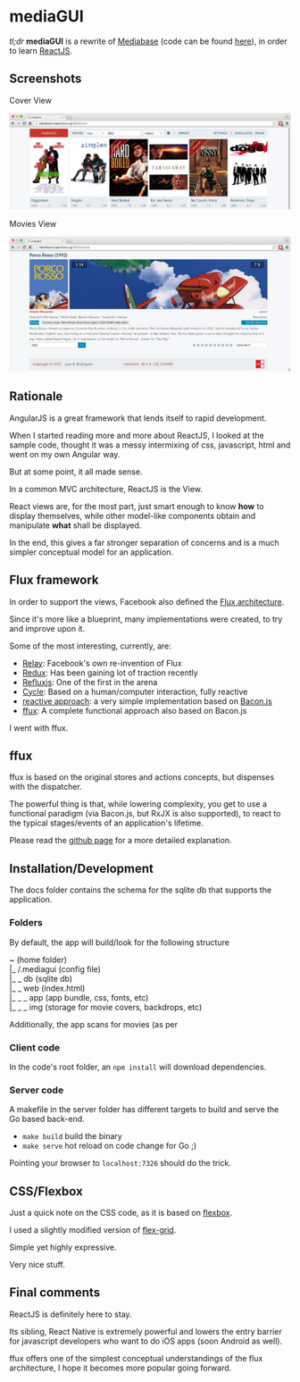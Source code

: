 mediaGUI
========

*tl;dr* **mediaGUI** is a rewrite of [Mediabase](http://www.apertoire.net/introducing-mediabase) (code can be found [here](https://github.com/jbrodriguez/mediabase)), in order to learn [ReactJS](http://facebook.github.io/react/).

## Screenshots
Cover View

![Screenshot](mediagui1.jpg)

Movies View

![Screenshot](mediagui2.jpg)


## Rationale

AngularJS is a great framework that lends itself to rapid development.

When I started reading more and more about ReactJS, I looked at the sample code, thought it was a messy intermixing of css, javascript, html and went on my own Angular way.

But at some point, it all made sense.

In a common MVC architecture, ReactJS is the View.

React views are, for the most part, just smart enough to know **how** to display themselves, while other model-like components obtain and manipulate **what** shall be displayed.

In the end, this gives a far stronger separation of concerns and is a much simpler conceptual model for an application.

## Flux framework

In order to support the views, Facebook also defined the [Flux architecture](https://facebook.github.io/flux/).

Since it's more like a blueprint, many implementations were created, to try and improve upon it.

Some of the most interesting, currently, are:

- [Relay](https://facebook.github.io/relay/): Facebook's own re-invention of Flux
- [Redux](http://rackt.github.io/redux/): Has been gaining lot of traction recently
- [Refluxjs](https://github.com/reflux/refluxjs): One of the first in the arena
- [Cycle](http://cycle.js.org/): Based on a human/computer interaction, fully reactive
- [reactive approach](http://www.aryweb.nl/2015/02/16/Reactive-React-using-reactive-streams/): a very simple implementation based on [Bacon.js](https://baconjs.github.io/)
- [ffux](https://github.com/milankinen/ffux): A complete functional approach also based on Bacon.js

I went with ffux.

## ffux

ffux is based on the original stores and actions concepts, but dispenses with the dispatcher.

The powerful thing is that, while lowering complexity, you get to use a functional paradigm (via Bacon.js, but RxJX is also supported), to react to the typical stages/events of an application's lifetime.

Please read the [github page](https://github.com/milankinen/ffux) for a more detailed explanation.

## Installation/Development

The docs folder contains the schema for the sqlite db that supports the application.

### Folders
By default, the app will build/look for the following structure

~ (home folder)<br>
|_ /.mediagui (config file)<br>
|_ _ db (sqlite db)<br>
|_ _ web (index.html) <br>
|_ _ _ app (app bundle, css, fonts, etc)<br>
|_ _ _ img (storage for movie covers, backdrops, etc)<br>

Additionally, the app scans for movies (as per 


### Client code
In the code's root folder, an `npm install` will download dependencies.

### Server code
A makefile in the server folder has different targets to build and serve the Go based back-end.

- `make build` build the binary
- `make serve` hot reload on code change for Go ;)

Pointing your browser to `localhost:7326` should do the trick.


## CSS/Flexbox

Just a quick note on the CSS code, as it is based on [flexbox](https://css-tricks.com/snippets/css/a-guide-to-flexbox/).

I used a slightly modified version of [flex-grid](https://github.com/VladShcherbin/flex-grid).

Simple yet highly expressive.

Very nice stuff.


## Final comments
ReactJS is definitely here to stay.

Its sibling, React Native is extremely powerful and lowers the entry barrier for javascript developers who want to do iOS apps (soon Android as well).

ffux offers one of the simplest conceptual understandings of the flux architecture, I hope it becomes more popular going forward.


